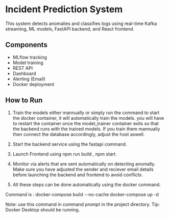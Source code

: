 # Incident Prediction System

This system detects anomalies and classifies logs using real-time Kafka streaming, ML models, FastAPI backend, and React frontend.

## Components

- MLflow tracking
- Model training
- REST API
- Dashboard
- Alerting (Email)
- Docker deployment

## How to Run

1. Train the models either mannually or simply run the command to start the docker container, it will automatically train the models. you will have to restart the container once the model_trainer container exits so that the backend runs with the trained models. If you train them mannually then connect the database accordingly, adjust the host aswell.

2. Start the backend service using the fastapi command.

3. Launch Frontend using npm run build , npm start.

4. Monitor via alerts that are sent automatically on detecting anomally.
   Make sure you have adjusted the sender and reciever email details before launching the backend and frontend to avoid conflicts.

5. All these steps can be done automatically using the docker command.

Command is : docker-compose build --no-cache
docker-compose up -d

Note: use this command in command prompt in the project directory.
Tip: Docker Desktop should be running.
